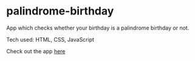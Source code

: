 # palindrome-birthday
App which checks whether your birthday is a palindrome birthday or not.

Tech used: HTML, CSS, JavaScript

Check out the app [here](https://palindromebirthday-tejansingh.netlify.app/)
